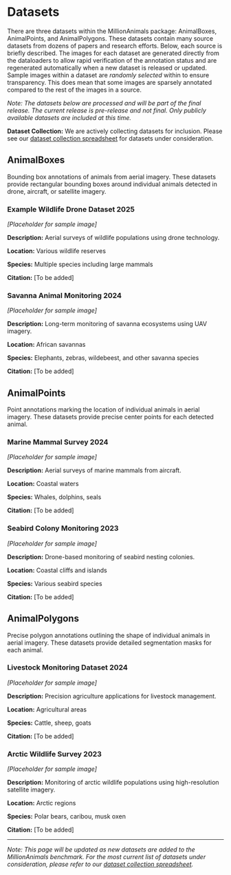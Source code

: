 # Datasets
There are three datasets within the MillionAnimals package: AnimalBoxes, AnimalPoints, and AnimalPolygons. These datasets contain many source datasets from dozens of papers and research efforts. Below, each source is briefly described. The images for each dataset are generated directly from the dataloaders to allow rapid verification of the annotation status and are regenerated automatically when a new dataset is released or updated. Sample images within a dataset are *randomly selected* within to ensure transparency. This does mean that some images are sparsely annotated compared to the rest of the images in a source.

*Note: The datasets below are processed and will be part of the final release. The current release is pre-release and not final. Only publicly available datasets are included at this time.*

**Dataset Collection:** We are actively collecting datasets for inclusion. Please see our [dataset collection spreadsheet](https://docs.google.com/spreadsheets/d/12D3BnlE1car_CzngrwoPG7uySKoaKweYkneEBkgrRKw/edit?usp=sharing) for datasets under consideration.

## AnimalBoxes

Bounding box annotations of animals from aerial imagery. These datasets provide rectangular bounding boxes around individual animals detected in drone, aircraft, or satellite imagery.

### Example Wildlife Drone Dataset 2025

*[Placeholder for sample image]*

**Description:** Aerial surveys of wildlife populations using drone technology.

**Location:** Various wildlife reserves

**Species:** Multiple species including large mammals

**Citation:** [To be added]

### Savanna Animal Monitoring 2024

*[Placeholder for sample image]*

**Description:** Long-term monitoring of savanna ecosystems using UAV imagery.

**Location:** African savannas

**Species:** Elephants, zebras, wildebeest, and other savanna species

**Citation:** [To be added]

## AnimalPoints

Point annotations marking the location of individual animals in aerial imagery. These datasets provide precise center points for each detected animal.

### Marine Mammal Survey 2024

*[Placeholder for sample image]*

**Description:** Aerial surveys of marine mammals from aircraft.

**Location:** Coastal waters

**Species:** Whales, dolphins, seals

**Citation:** [To be added]

### Seabird Colony Monitoring 2023

*[Placeholder for sample image]*

**Description:** Drone-based monitoring of seabird nesting colonies.

**Location:** Coastal cliffs and islands

**Species:** Various seabird species

**Citation:** [To be added]

## AnimalPolygons

Precise polygon annotations outlining the shape of individual animals in aerial imagery. These datasets provide detailed segmentation masks for each animal.

### Livestock Monitoring Dataset 2024

*[Placeholder for sample image]*

**Description:** Precision agriculture applications for livestock management.

**Location:** Agricultural areas

**Species:** Cattle, sheep, goats

**Citation:** [To be added]

### Arctic Wildlife Survey 2023

*[Placeholder for sample image]*

**Description:** Monitoring of arctic wildlife populations using high-resolution satellite imagery.

**Location:** Arctic regions

**Species:** Polar bears, caribou, musk oxen

**Citation:** [To be added]

---

*Note: This page will be updated as new datasets are added to the MillionAnimals benchmark. For the most current list of datasets under consideration, please refer to our [dataset collection spreadsheet](https://docs.google.com/spreadsheets/d/12D3BnlE1car_CzngrwoPG7uySKoaKweYkneEBkgrRKw/edit?usp=sharing).*
